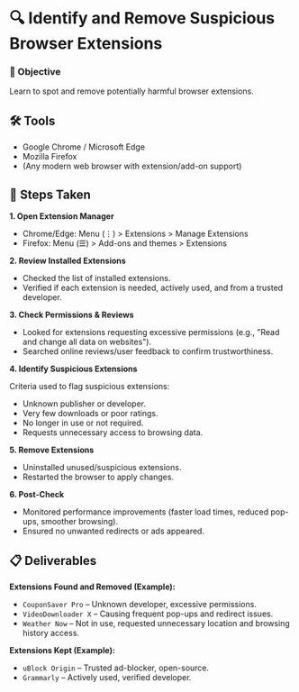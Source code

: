 # 🔍 Identify and Remove Suspicious Browser Extensions
### 🎯 Objective
Learn to spot and remove potentially harmful browser extensions.

## 🛠 Tools
- Google Chrome / Microsoft Edge
- Mozilla Firefox
- (Any modern web browser with extension/add-on support)

## 📌 Steps Taken
**1. Open Extension Manager**
- Chrome/Edge: Menu (⋮) > Extensions > Manage Extensions
- Firefox: Menu (☰) > Add-ons and themes > Extensions
  
**2. Review Installed Extensions**
- Checked the list of installed extensions.
- Verified if each extension is needed, actively used, and from a trusted developer.
  
**3. Check Permissions & Reviews**
- Looked for extensions requesting excessive permissions (e.g., "Read and change all data on websites").
- Searched online reviews/user feedback to confirm trustworthiness.
  
**4. Identify Suspicious Extensions**
  
Criteria used to flag suspicious extensions:
- Unknown publisher or developer.
- Very few downloads or poor ratings.
- No longer in use or not required.
- Requests unnecessary access to browsing data.
  
**5. Remove Extensions**
- Uninstalled unused/suspicious extensions.
- Restarted the browser to apply changes.
  
**6. Post-Check**
- Monitored performance improvements (faster load times, reduced pop-ups, smoother browsing).
- Ensured no unwanted redirects or ads appeared.

## 📋 Deliverables

**Extensions Found and Removed (Example):**

- ```CouponSaver Pro``` – Unknown developer, excessive permissions.
- ```VideoDownloader X``` – Causing frequent pop-ups and redirect issues.
- ```Weather Now``` – Not in use, requested unnecessary location and browsing history access.

**Extensions Kept (Example):**

- ```uBlock Origin``` – Trusted ad-blocker, open-source.
- ```Grammarly``` – Actively used, verified developer.
